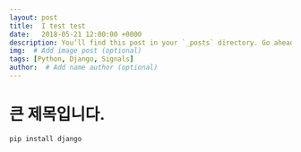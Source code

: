 ```yaml
---
layout: post
title:  I test test
date:   2018-05-21 12:00:00 +0000
description: You’ll find this post in your `_posts` directory. Go ahead and edit it and re-build the site to see your changes. # Add post description (optional)
img:  # Add image post (optional)
tags: [Python, Django, Signals]
author:  # Add name author (optional)
---
```

큰 제목입니다.
==========
```
pip install django
```
